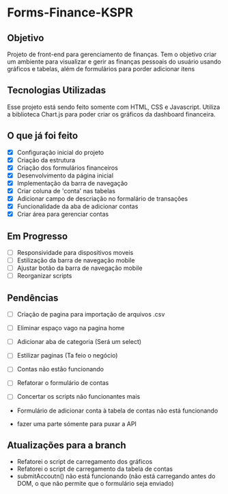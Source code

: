 # Forms-Finance-KSPR

## Objetivo
Projeto de front-end para gerenciamento de finanças.
Tem o objetivo criar um ambiente para visualizar e gerir as finanças pessoais do usuário usando gráficos e tabelas, além de formulários para porder adicionar itens

## Tecnologias Utilizadas
Esse projeto está sendo feito somente com HTML, CSS e Javascript.
Utiliza a biblioteca Chart.js para poder criar os gráficos da dashboard financeira.

## O que já foi feito
- [x] Configuração inicial do projeto
- [x] Criação da estrutura
- [x] Criação dos formulários financeiros
- [x] Desenvolvimento da página inicial
- [x] Implementação da barra de navegação
- [x] Criar coluna de 'conta' nas tabelas
- [x] Adicionar campo de descriação no formalário de transações
- [x] Funcionalidade da aba de adicionar contas
- [x] Criar área para gerenciar contas

## Em Progresso
- [ ] Responsividade para dispositivos moveis
- [ ] Estilização da barra de navegação mobile
- [ ] Ajustar botão da barra de navegação mobile
- [ ] Reorganizar scripts

## Pendências
- [ ] Criação de pagina para importação de arquivos .csv
- [ ] Eliminar espaço vago na pagina home
- [ ] Adicionar aba de categoria (Será um select)
- [ ] Estilizar paginas (Ta feio o negócio)
- [ ] Contas não estão funcionando

- [ ] Refatorar o formulário de contas
- [ ] Concertar os scripts não funcionantes mais

- Formulário de adicionar conta à tabela de contas não está funcionando

- fazer uma parte sómente para puxar a API

## Atualizações para a branch
- Refatorei o script de carregamento dos gráficos
- Refatorei o script de carregamento da tabela de contas
- submitAccoutn() não está funcionando (não está carregando antes do DOM, o que não permite que o formulário seja enviado)